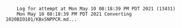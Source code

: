         Log for attempt at Mon May 10 08:18:39 PM PDT 2021 (13431)
        Mon May 10 08:18:39 PM PDT 2021 Converting 2020BIO101/KBxSNPPCR.md...
